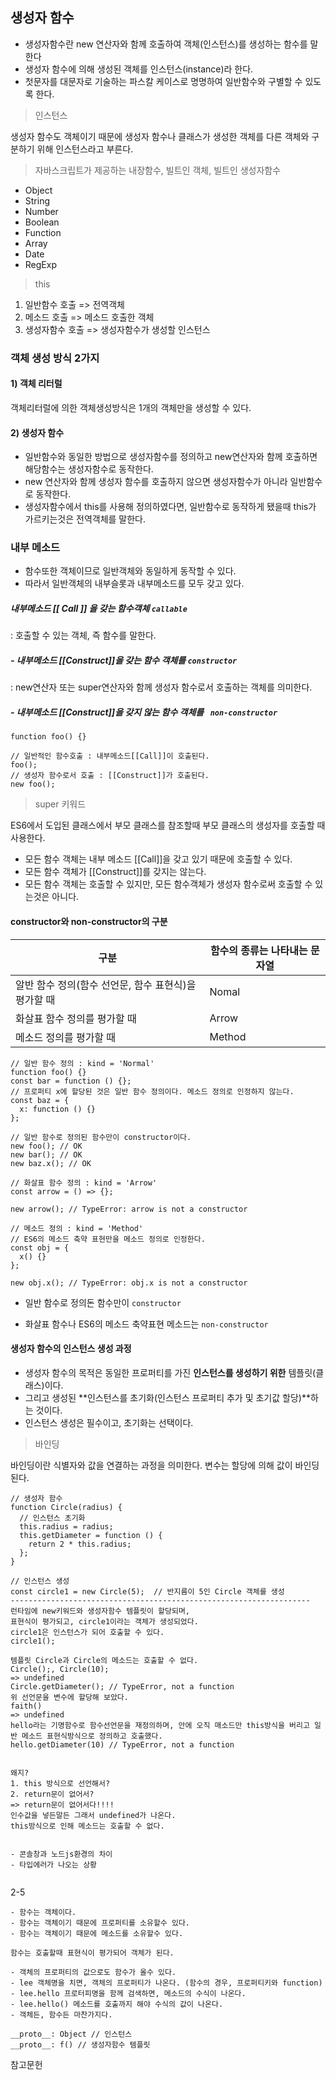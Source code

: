 ## 생성자 함수

- 생성자함수란 new 연산자와 함께 호출하여 객체(인스턴스)를 생성하는 함수를 말한다
- 생성자 함수에 의해 생성된 객체를 인스턴스(instance)라 한다.
- 첫문자를 대문자로 기술하는 파스칼 케이스로 명명하여 일반함수와 구별할 수 있도록 한다.




> 인스턴스

생성자 함수도 객체이기 때문에 생성자 함수나 클래스가 생성한 객체를 다른 객체와 구분하기 위해 인스턴스라고 부른다.



>  자바스크립트가 제공하는 내장함수, 빌트인 객체, 빌트인 생성자함수

- Object
- String
- Number
- Boolean
- Function
- Array
- Date
- RegExp



> this

1. 일반함수 호출  => 전역객체
2. 메소드 호출 => 메소드 호출한 객체
3. 생성자함수 호출 => 생성자함수가 생성할 인스턴스



### 객체 생성 방식 2가지

#### 1) 객체 리터럴

객체리터럴에 의한 객체생성방식은 1개의 객체만을 생성할 수 있다.

#### 2) 생성자 함수
- 일반함수와 동일한 방법으로 생성자함수를 정의하고 new연산자와 함께 호출하면 해당함수는 생성자함수로 동작한다.
- new 연산자와 함께 생성자 함수를 호출하지 않으면 생성자함수가 아니라 일반함수로 동작한다.
- 생성자함수에서 this를 사용해 정의하였다면, 일반함수로 동작하게 됐을때 this가 가르키는것은 전역객체를 말한다.



### 내부 메소드
- 함수또한 객체이므로 일반객체와 동일하게 동작할 수 있다.
- 따라서 일반객체의 내부슬롯과 내부메소드를 모두 갖고 있다.



##### 내부메소드  [[ Call ]] 을 갖는  함수객체  `callable`
: 호출할 수 있는 객체, 즉 함수를 말한다.

##### - 내부메소드 [[Construct]]을 갖는 함수 객체를  `constructor`

: new연산자 또는 super연산자와 함께 생성자 함수로서 호출하는 객체를 의미한다.

##### - 내부메소드 [[Construct]]을 갖지 않는 함수 객체를  ` non-constructor`

```
function foo() {}

// 일반적인 함수호출 : 내부메소드[[Call]]이 호출된다.
foo();
// 생성자 함수로서 호출 : [[Construct]]가 호출된다.
new foo();
```



> super 키워드

ES6에서 도입된 클래스에서 부모 클래스를 참조할때 부모 클래스의 생성자를 호출할 때 사용한다.



- 모든 함수 객체는 내부 메소드 [[Call]]을 갖고 있기 때문에 호출할 수 있다.
- 모든 함수 객체가 [[Construct]]를 갖지는 않는다. 
- 모든 함수 객체는 호출할 수 있지만, 모든 함수객체가 생성자 함수로써 호출할 수 있는것은 아니다.

#### constructor와 non-constructor의 구분

| 구분                                                 | 함수의 종류는 나타내는 문자열 |
| ---------------------------------------------------- | ----------------------------- |
| 알반 함수 정의(함수 선언문, 함수 표현식)을 평가할 때 | Nomal                         |
| 화살표 함수 정의를 평가할 때                         | Arrow                         |
| 메소드 정의를 평가할 때                              | Method                        |

```
// 일반 함수 정의 : kind = 'Normal'
function foo() {}
const bar = function () {};
// 프로퍼티 x에 할당된 것은 일반 함수 정의이다. 메소드 정의로 인정하지 않는다.
const baz = {
  x: function () {}
};

// 일반 함수로 정의된 함수만이 constructor이다.
new foo(); // OK
new bar(); // OK
new baz.x(); // OK

// 화살표 함수 정의 : kind = 'Arrow'
const arrow = () => {};

new arrow(); // TypeError: arrow is not a constructor

// 메소드 정의 : kind = 'Method'
// ES6의 메소드 축약 표현만을 메소드 정의로 인정한다.
const obj = {
  x() {}
};

new obj.x(); // TypeError: obj.x is not a constructor
```

- 일반 함수로 정의돈 함수만이 `constructor`

- 화살표 함수나 ES6의 메소드 축약표현 메소드는 `non-constructor`



#### 생성자 함수의 인스턴스 생성 과정

- 생성자 함수의 목적은 동일한 프로퍼티를 가진 **인스턴스를 생성하기 위한** 템플릿(클래스)이다.
- 그리고 생성된 **인스턴스를 초기화(인스턴스 프로퍼티 추가 및 초기값 할당)**하는 것이다.
- 인스턴스 생성은 필수이고, 초기화는 선택이다.



> 바인딩

바인딩이란 식별자와 값을 연결하는 과정을 의미한다. 변수는 할당에 의해 값이 바인딩된다.



```
// 생성자 함수
function Circle(radius) {
  // 인스턴스 초기화
  this.radius = radius;
  this.getDiameter = function () {
    return 2 * this.radius;
  };
}

// 인스턴스 생성
const circle1 = new Circle(5);  // 반지름이 5인 Circle 객체를 생성
-------------------------------------------------------------------
런타임에 new키워드와 생성자함수 템플릿이 할당되며,
표현식이 평가되고, circle1이라는 객체가 생성되었다.
circle1은 인스턴스가 되어 호출할 수 있다.
circle1(); 

템플릿 Circle과 Circle의 메소드는 호출할 수 없다.
Circle();, Circle(10);
=> undefined
Circle.getDiameter(); // TypeError, not a function
위 선언문을 변수에 할당해 보았다.
faith()
=> undefined
hello라는 기명함수로 함수선언문을 재정의하며, 안에 오직 매소드만 this방식을 버리고 일반 메소드 표현식방식으로 정의하고 호출했다.
hello.getDiameter(10) // TypeError, not a function


왜지?
1. this 방식으로 선언해서?
2. return문이 없어서?
=> return문이 없어서다!!!!
인수값을 넣든말든 그래서 undefined가 나온다.
this방식으로 인해 메소드는 호출할 수 없다.


- 콘솔창과 노드js환경의 차이
- 타입에러가 나오는 상황


```





2-5 


```
- 함수는 객체이다.
- 함수는 객체이기 때문에 프로퍼티를 소유할수 있다.
- 함수는 객체이기 때문에 메소드를 소유할수 있다.

함수는 호출할때 표현식이 평가되어 객체가 된다.

- 객체의 프로퍼티의 값으로도 함수가 올수 있다.
- lee 객체명을 치면, 객체의 프로퍼티가 나온다. (함수의 경우, 프로퍼티키와 function)
- lee.hello 프로터피명을 함께 검색하면, 메소드의 수식이 나온다.
- lee.hello() 메소드를 호출까지 해야 수식의 값이 나온다.
- 객체든, 함수든 마찬가지다.

__proto__: Object // 인스턴스
__proto__: f() // 생성자함수 템플릿

```





















참고문헌